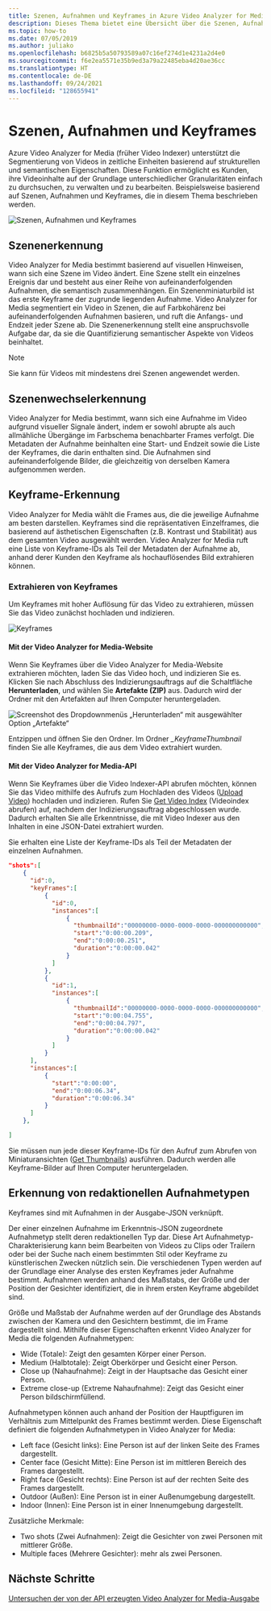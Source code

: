 ```yaml
---
title: Szenen, Aufnahmen und Keyframes in Azure Video Analyzer for Media (früher Video Indexer)
description: Dieses Thema bietet eine Übersicht über die Szenen, Aufnahmen und Keyframes in Azure Video Analyzer for Media (früher Video Indexer).
ms.topic: how-to
ms.date: 07/05/2019
ms.author: juliako
ms.openlocfilehash: b6825b5a50793589a07c16ef274d1e4231a2d4e0
ms.sourcegitcommit: f6e2ea5571e35b9ed3a79a22485eba4d20ae36cc
ms.translationtype: HT
ms.contentlocale: de-DE
ms.lasthandoff: 09/24/2021
ms.locfileid: "128655941"
---
```

# <a name="scenes-shots-and-keyframes"></a>Szenen, Aufnahmen und Keyframes

Azure Video Analyzer for Media (früher Video Indexer) unterstützt die Segmentierung von Videos in zeitliche Einheiten basierend auf strukturellen und semantischen Eigenschaften. Diese Funktion ermöglicht es Kunden, ihre Videoinhalte auf der Grundlage unterschiedlicher Granularitäten einfach zu durchsuchen, zu verwalten und zu bearbeiten. Beispielsweise basierend auf Szenen, Aufnahmen und Keyframes, die in diesem Thema beschrieben werden.   

![Szenen, Aufnahmen und Keyframes](./media/scenes-shots-keyframes/scenes-shots-keyframes.png)
 
## <a name="scene-detection"></a>Szenenerkennung  
 
Video Analyzer for Media bestimmt basierend auf visuellen Hinweisen, wann sich eine Szene im Video ändert. Eine Szene stellt ein einzelnes Ereignis dar und besteht aus einer Reihe von aufeinanderfolgenden Aufnahmen, die semantisch zusammenhängen. Ein Szenenminiaturbild ist das erste Keyframe der zugrunde liegenden Aufnahme. Video Analyzer for Media segmentiert ein Video in Szenen, die auf Farbkohärenz bei aufeinanderfolgenden Aufnahmen basieren, und ruft die Anfangs- und Endzeit jeder Szene ab. Die Szenenerkennung stellt eine anspruchsvolle Aufgabe dar, da sie die Quantifizierung semantischer Aspekte von Videos beinhaltet.

> [!NOTE]
> Sie kann für Videos mit mindestens drei Szenen angewendet werden.

## <a name="shot-detection"></a>Szenenwechselerkennung

Video Analyzer for Media bestimmt, wann sich eine Aufnahme im Video aufgrund visueller Signale ändert, indem er sowohl abrupte als auch allmähliche Übergänge im Farbschema benachbarter Frames verfolgt. Die Metadaten der Aufnahme beinhalten eine Start- und Endzeit sowie die Liste der Keyframes, die darin enthalten sind. Die Aufnahmen sind aufeinanderfolgende Bilder, die gleichzeitig von derselben Kamera aufgenommen werden.

## <a name="keyframe-detection"></a>Keyframe-Erkennung

Video Analyzer for Media wählt die Frames aus, die die jeweilige Aufnahme am besten darstellen. Keyframes sind die repräsentativen Einzelframes, die basierend auf ästhetischen Eigenschaften (z.B. Kontrast und Stabilität) aus dem gesamten Video ausgewählt werden. Video Analyzer for Media ruft eine Liste von Keyframe-IDs als Teil der Metadaten der Aufnahme ab, anhand derer Kunden den Keyframe als hochauflösendes Bild extrahieren können.  

### <a name="extracting-keyframes"></a>Extrahieren von Keyframes

Um Keyframes mit hoher Auflösung für das Video zu extrahieren, müssen Sie das Video zunächst hochladen und indizieren.

![Keyframes](./media/scenes-shots-keyframes/extracting-keyframes.png)

#### <a name="with-the-video-analyzer-for-media-website"></a>Mit der Video Analyzer for Media-Website

Wenn Sie Keyframes über die Video Analyzer for Media-Website extrahieren möchten, laden Sie das Video hoch, und indizieren Sie es. Klicken Sie nach Abschluss des Indizierungsauftrags auf die Schaltfläche **Herunterladen**, und wählen Sie **Artefakte (ZIP)** aus. Dadurch wird der Ordner mit den Artefakten auf Ihren Computer heruntergeladen. 

![Screenshot des Dropdownmenüs „Herunterladen“ mit ausgewählter Option „Artefakte“](./media/scenes-shots-keyframes/extracting-keyframes2.png)
 
Entzippen und öffnen Sie den Ordner. Im Ordner *_KeyframeThumbnail* finden Sie alle Keyframes, die aus dem Video extrahiert wurden. 

#### <a name="with-the-video-analyzer-for-media-api"></a>Mit der Video Analyzer for Media-API

Wenn Sie Keyframes über die Video Indexer-API abrufen möchten, können Sie das Video mithilfe des Aufrufs zum Hochladen des Videos ([Upload Video](https://api-portal.videoindexer.ai/api-details#api=Operations&operation=Upload-Video)) hochladen und indizieren. Rufen Sie [Get Video Index](https://api-portal.videoindexer.ai/api-details#api=Operations&operation=Get-Video-Index) (Videoindex abrufen) auf, nachdem der Indizierungsauftrag abgeschlossen wurde. Dadurch erhalten Sie alle Erkenntnisse, die mit Video Indexer aus den Inhalten in eine JSON-Datei extrahiert wurden.  

Sie erhalten eine Liste der Keyframe-IDs als Teil der Metadaten der einzelnen Aufnahmen. 

```json
"shots":[  
    {  
      "id":0,
      "keyFrames":[  
          {  
            "id":0,
            "instances":[  
                {  
                  "thumbnailId":"00000000-0000-0000-0000-000000000000",
                  "start":"0:00:00.209",
                  "end":"0:00:00.251",
                  "duration":"0:00:00.042"
                }
            ]
          },
          {  
            "id":1,
            "instances":[  
                {  
                  "thumbnailId":"00000000-0000-0000-0000-000000000000",
                  "start":"0:00:04.755",
                  "end":"0:00:04.797",
                  "duration":"0:00:00.042"
                }
            ]
          }
      ],
      "instances":[  
          {  
            "start":"0:00:00",
            "end":"0:00:06.34",
            "duration":"0:00:06.34"
          }
      ]
    },

]
```

Sie müssen nun jede dieser Keyframe-IDs für den Aufruf zum Abrufen von Miniaturansichten ([Get Thumbnails](https://api-portal.videoindexer.ai/api-details#api=Operations&operation=Get-Video-Thumbnail)) ausführen. Dadurch werden alle Keyframe-Bilder auf Ihren Computer heruntergeladen. 

## <a name="editorial-shot-type-detection"></a>Erkennung von redaktionellen Aufnahmetypen

Keyframes sind mit Aufnahmen in der Ausgabe-JSON verknüpft. 

Der einer einzelnen Aufnahme im Erkenntnis-JSON zugeordnete Aufnahmetyp stellt deren redaktionellen Typ dar. Diese Art Aufnahmetyp-Charakterisierung kann beim Bearbeiten von Videos zu Clips oder Trailern oder bei der Suche nach einem bestimmten Stil oder Keyframe zu künstlerischen Zwecken nützlich sein. Die verschiedenen Typen werden auf der Grundlage einer Analyse des ersten Keyframes jeder Aufnahme bestimmt. Aufnahmen werden anhand des Maßstabs, der Größe und der Position der Gesichter identifiziert, die in ihrem ersten Keyframe abgebildet sind. 

Größe und Maßstab der Aufnahme werden auf der Grundlage des Abstands zwischen der Kamera und den Gesichtern bestimmt, die im Frame dargestellt sind. Mithilfe dieser Eigenschaften erkennt Video Analyzer for Media die folgenden Aufnahmetypen:

* Wide (Totale): Zeigt den gesamten Körper einer Person.
* Medium (Halbtotale): Zeigt Oberkörper und Gesicht einer Person.
* Close up (Nahaufnahme): Zeigt in der Hauptsache das Gesicht einer Person.
* Extreme close-up (Extreme Nahaufnahme): Zeigt das Gesicht einer Person bildschirmfüllend. 

Aufnahmetypen können auch anhand der Position der Hauptfiguren im Verhältnis zum Mittelpunkt des Frames bestimmt werden. Diese Eigenschaft definiert die folgenden Aufnahmetypen in Video Analyzer for Media:

* Left face (Gesicht links): Eine Person ist auf der linken Seite des Frames dargestellt.
* Center face (Gesicht Mitte): Eine Person ist im mittleren Bereich des Frames dargestellt.
* Right face (Gesicht rechts): Eine Person ist auf der rechten Seite des Frames dargestellt.
* Outdoor (Außen): Eine Person ist in einer Außenumgebung dargestellt.
* Indoor (Innen): Eine Person ist in einer Innenumgebung dargestellt.

Zusätzliche Merkmale:

* Two shots (Zwei Aufnahmen): Zeigt die Gesichter von zwei Personen mit mittlerer Größe.
* Multiple faces (Mehrere Gesichter): mehr als zwei Personen.


## <a name="next-steps"></a>Nächste Schritte

[Untersuchen der von der API erzeugten Video Analyzer for Media-Ausgabe](video-indexer-output-json-v2.md#scenes)
